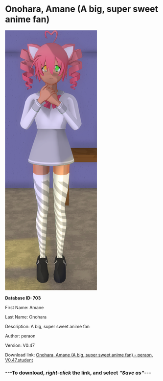 # Onohara, Amane (A big, super sweet anime fan)

<img src="https://raw.githubusercontent.com/Arbiter1223/Daigaku-Gurashi-Custom-Students/master/Students/Files/Onohara%2C%20Amane%20(A%20big%2C%20super%20sweet%20anime%20fan).png" title="Onohara, Amane (A big, super sweet anime fan) - peraon, V0.47">

**Database ID: 703**

First Name: Amane

Last Name: Onohara

Description: A big, super sweet anime fan

Author: peraon

Version: V0.47

Download link: <a href="https://raw.githubusercontent.com/Arbiter1223/Daigaku-Gurashi-Custom-Students/master/Students/Files/Onohara%2C%20Amane%20(A%20big%2C%20super%20sweet%20anime%20fan)%20-%20peraon%2C%20V0.47.student">Onohara, Amane (A big, super sweet anime fan) - peraon, V0.47.student</a>

### ---**To download, _right-click_ the link, and select _"Save as"_**---
